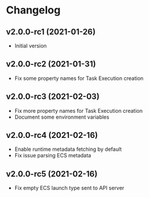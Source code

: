 # Changelog

<!--next-version-placeholder-->

## v2.0.0-rc1 (2021-01-26)
* Initial version
## v2.0.0-rc2 (2021-01-31)
* Fix some property names for Task Execution creation
## v2.0.0-rc3 (2021-02-03)
* Fix more property names for Task Execution creation
* Document some environment variables
## v2.0.0-rc4 (2021-02-16)
* Enable runtime metadata fetching by default
* Fix issue parsing ECS metadata
## v2.0.0-rc5 (2021-02-16)
* Fix empty ECS launch type sent to API server
